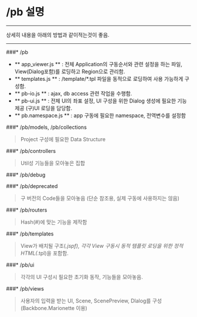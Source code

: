 /pb 설명
============

___

상세히 내용을 아래의 방법과 같이적는것이 좋음.
___


###* /pb
- ** app_viewer.js ** : 전체 Application의 구동순서와 관련 설정을 하는 파일, View(Dialog포함)를 로딩하고 Region으로 관리함.
- ** templates.js ** : /template/*.tpl 파일을 동적으로 로딩하여 사용 가능하게 구성함.
- ** pb-io.js ** : ajax, db access 관련 작업을 수행함.
- ** pb-ui.js ** : 전체 UI의 좌표 설정, UI 구성을 위한 Dialog 생성에 필요한 기능 제공
  (구)UI 로딩을 담당함.
- ** pb.namespace.js ** : app 구동에 필요한 namespace, 전역변수를 설정함

###* /pb/models, /pb/collections
> Project 구성에 필요한 Data Structure

###* /pb/controllers
> Util성 기능들을 모아놓은 집합

###* /pb/debug
>

###* /pb/deprecated
> 구 버전의 Code들을 모아놓음 (단순 참조용, 실제 구동에 사용하지는 않음)

###* /pb/routers
> Hash(#)에 맞는 기능을 제작함

###* /pb/templates
> View가 배치될 구조(*.jspf), 각각 View 구동시 동적 템플릿 로딩을 위한 정적 HTML(*.tpl)을 포함함.

###* /pb/ui
> 각각의 UI 구성시 필요한 초기화 동작, 기능들을 모아놓음.

###* /pb/views
> 사용자의 입력을 받는 UI, Scene, ScenePreview, Dlalog를 구성(Backbone.Marionette 이용)
